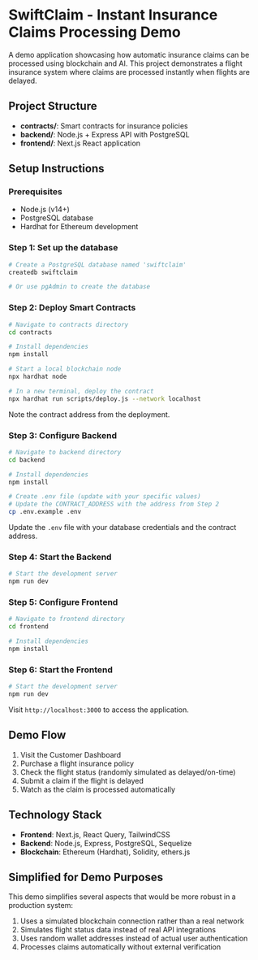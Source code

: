 # SwiftClaim - Instant Insurance Claims Processing Demo

A demo application showcasing how automatic insurance claims can be processed using blockchain and AI. This project demonstrates a flight insurance system where claims are processed instantly when flights are delayed.

## Project Structure

- **contracts/**: Smart contracts for insurance policies
- **backend/**: Node.js + Express API with PostgreSQL
- **frontend/**: Next.js React application

## Setup Instructions

### Prerequisites

- Node.js (v14+)
- PostgreSQL database
- Hardhat for Ethereum development

### Step 1: Set up the database

```bash
# Create a PostgreSQL database named 'swiftclaim'
createdb swiftclaim

# Or use pgAdmin to create the database
```

### Step 2: Deploy Smart Contracts

```bash
# Navigate to contracts directory
cd contracts

# Install dependencies
npm install

# Start a local blockchain node
npx hardhat node

# In a new terminal, deploy the contract
npx hardhat run scripts/deploy.js --network localhost
```

Note the contract address from the deployment.

### Step 3: Configure Backend

```bash
# Navigate to backend directory
cd backend

# Install dependencies
npm install

# Create .env file (update with your specific values)
# Update the CONTRACT_ADDRESS with the address from Step 2
cp .env.example .env
```

Update the `.env` file with your database credentials and the contract address.

### Step 4: Start the Backend

```bash
# Start the development server
npm run dev
```

### Step 5: Configure Frontend

```bash
# Navigate to frontend directory
cd frontend

# Install dependencies
npm install
```

### Step 6: Start the Frontend

```bash
# Start the development server
npm run dev
```

Visit `http://localhost:3000` to access the application.

## Demo Flow

1. Visit the Customer Dashboard
2. Purchase a flight insurance policy
3. Check the flight status (randomly simulated as delayed/on-time)
4. Submit a claim if the flight is delayed
5. Watch as the claim is processed automatically

## Technology Stack

- **Frontend**: Next.js, React Query, TailwindCSS
- **Backend**: Node.js, Express, PostgreSQL, Sequelize
- **Blockchain**: Ethereum (Hardhat), Solidity, ethers.js

## Simplified for Demo Purposes

This demo simplifies several aspects that would be more robust in a production system:

1. Uses a simulated blockchain connection rather than a real network
2. Simulates flight status data instead of real API integrations
3. Uses random wallet addresses instead of actual user authentication
4. Processes claims automatically without external verification 